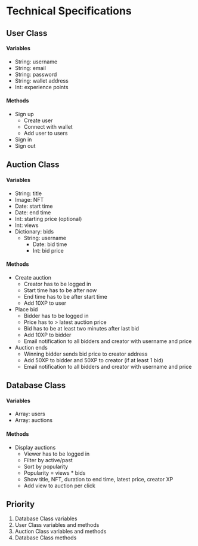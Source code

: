# Technical Specifications

## User Class

#### Variables
- String: username
- String: email
- String: password
- String: wallet address
- Int: experience points

#### Methods
- Sign up
    - Create user
    - Connect with wallet
    - Add user to users
- Sign in
- Sign out

## Auction Class

#### Variables
- String: title
- Image: NFT
- Date: start time
- Date: end time
- Int: starting price (optional)
- Int: views
- Dictionary: bids
    - String: username
        - Date: bid time
        - Int: bid price

#### Methods
- Create auction
    - Creator has to be logged in
    - Start time has to be after now
    - End time has to be after start time
    - Add 10XP to user
- Place bid
    - Bidder has to be logged in
    - Price has to > latest auction price
    - Bid has to be at least two minutes after last bid
    - Add 10XP to bidder
    - Email notification to all bidders and creator with username and price
- Auction ends
    - Winning bidder sends bid price to creator address
    - Add 50XP to bidder and 50XP to creator (if at least 1 bid)
    - Email notification to all bidders and creator with username and price

## Database Class

#### Variables
- Array: users
- Array: auctions

#### Methods
- Display auctions
    - Viewer has to be logged in
    - Filter by active/past
    - Sort by popularity
    - Popularity = views * bids
    - Show title, NFT, duration to end time, latest price, creator XP
    - Add view to auction per click

## Priority
1. Database Class variables
2. User Class variables and methods
3. Auction Class variables and methods
4. Database Class methods